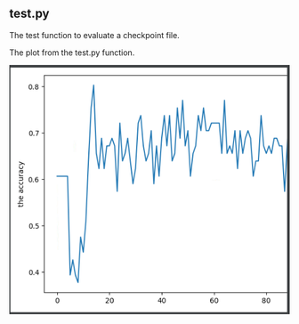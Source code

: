 ## test.py

The test function to evaluate a checkpoint file. 

The plot from the test.py function.

![](../image/test_acc.png)
